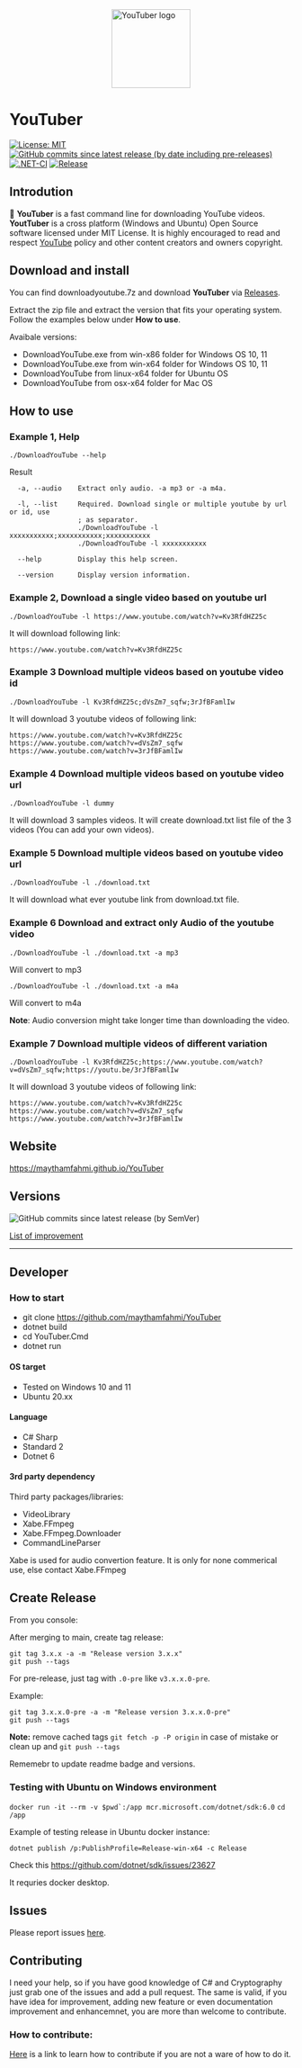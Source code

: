 <a href="https://github.com/maythamfahmi/YouTuber/blob/main/LICENSE.txt">
<img 
    style="display: block; margin-left: auto; margin-right: auto; height: 140px; width: 140px;"
    src="https://maythamfahmi.github.io/YouTuber/images/youtuber.png" 
    alt="YouTuber logo">
</img>
</a>

# YouTuber

[![License: MIT](https://img.shields.io/badge/License-MIT-green.svg)](https://github.com/maythamfahmi/YouTuber/blob/main/LICENSE.txt)
[![GitHub commits since latest release (by date including pre-releases)](https://img.shields.io/github/commits-since/maythamfahmi/youtuber/latest?include_prereleases)](https://github.com/maythamfahmi/YouTuber/releases/latest)
[![.NET-CI](https://github.com/maythamfahmi/YouTuber/actions/workflows/ci.yml/badge.svg)](https://github.com/maythamfahmi/YouTuber/actions/workflows/ci.yml)
[![Release](https://github.com/maythamfahmi/YouTuber/actions/workflows/windows-release.yml/badge.svg)](https://github.com/maythamfahmi/YouTuber/actions/workflows/windows-release.yml)

## Introdution
:rocket: **YouTuber** is a fast command line for downloading YouTube videos. 
**YoutTuber** is a cross platform (Windows and Ubuntu) Open Source software licensed under MIT License.
It is highly encouraged to read and respect [YouTube][1] policy and other content creators and owners copyright.

## Download and install
You can find downloadyoutube.7z and download **YouTuber** via [Releases](https://github.com/maythamfahmi/YouTuber/releases).

Extract the zip file and extract the version that fits your operating system. Follow the examples below under **How to use**.

Avaibale versions:
- DownloadYouTube.exe from win-x86 folder for Windows OS 10, 11
- DownloadYouTube.exe from win-x64 folder for Windows OS 10, 11 
- DownloadYouTube from linux-x64 folder for Ubuntu OS
- DownloadYouTube from osx-x64 folder for Mac OS

## How to use

### Example 1, Help
```./DownloadYouTube --help```

Result

```
  -a, --audio    Extract only audio. -a mp3 or -a m4a.

  -l, --list     Required. Download single or multiple youtube by url or id, use
                 ; as separator.
                 ./DownloadYouTube -l xxxxxxxxxxx;xxxxxxxxxxx;xxxxxxxxxxx
                 ./DownloadYouTube -l xxxxxxxxxxx

  --help         Display this help screen.

  --version      Display version information.
```

### Example 2, Download a single video based on youtube url
```./DownloadYouTube -l https://www.youtube.com/watch?v=Kv3RfdHZ25c```

It will download following link:

```
https://www.youtube.com/watch?v=Kv3RfdHZ25c
```

### Example 3 Download multiple videos based on youtube video id
```./DownloadYouTube -l Kv3RfdHZ25c;dVsZm7_sqfw;3rJfBFamlIw```

It will download 3 youtube videos of following link:

```
https://www.youtube.com/watch?v=Kv3RfdHZ25c
https://www.youtube.com/watch?v=dVsZm7_sqfw
https://www.youtube.com/watch?v=3rJfBFamlIw
```

### Example 4 Download multiple videos based on youtube video url
```./DownloadYouTube -l dummy```

It will download 3 samples videos. It will create download.txt list file of the 3 videos (You can add your own videos).

### Example 5 Download multiple videos based on youtube video url
```./DownloadYouTube -l ./download.txt```

It will download what ever youtube link from download.txt file.

### Example 6 Download and extract only Audio of the youtube video
```./DownloadYouTube -l ./download.txt -a mp3```

Will convert to mp3

```./DownloadYouTube -l ./download.txt -a m4a```

Will convert to m4a

**Note**: Audio conversion might take longer time than downloading the video.

### Example 7 Download multiple videos of different variation
```./DownloadYouTube -l Kv3RfdHZ25c;https://www.youtube.com/watch?v=dVsZm7_sqfw;https://youtu.be/3rJfBFamlIw```

It will download 3 youtube videos of following link:

```           
https://www.youtube.com/watch?v=Kv3RfdHZ25c
https://www.youtube.com/watch?v=dVsZm7_sqfw
https://www.youtube.com/watch?v=3rJfBFamlIw
```

## Website

https://maythamfahmi.github.io/YouTuber

## Versions

![GitHub commits since latest release (by SemVer)](https://img.shields.io/github/commits-since/maythamfahmi/youtuber/latest?style=social)

[List of improvement](https://github.com/maythamfahmi/YouTuber/issues?q=is%3Aissue+is%3Aclosed)

<be />
<be />
<hr />
<be />
<be />

## Developer

### How to start
- git clone https://github.com/maythamfahmi/YouTuber
- dotnet build
- cd YouTuber.Cmd
- dotnet run

#### OS target
- Tested on Windows 10 and 11
- Ubuntu 20.xx
#### Language
- C# Sharp
- Standard 2
- Dotnet 6
#### 3rd party dependency
Third party packages/libraries:
- VideoLibrary
- Xabe.FFmpeg 
- Xabe.FFmpeg.Downloader
- CommandLineParser

Xabe is used for audio convertion feature. It is only for none commerical use, else contact Xabe.FFmpeg

## Create Release
From you console:

After merging to main, create tag release:

```
git tag 3.x.x -a -m "Release version 3.x.x"
git push --tags
```

For pre-release, just tag with ```.0-pre``` like ```v3.x.x.0-pre```.

Example:

```
git tag 3.x.x.0-pre -a -m "Release version 3.x.x.0-pre"
git push --tags
```

**Note:** remove cached tags ```git fetch -p -P origin``` in case of mistake or clean up and ```git push --tags```

Rememebr to update readme badge and versions.

### Testing with Ubuntu on Windows environment

```docker run -it --rm -v $pwd`:/app mcr.microsoft.com/dotnet/sdk:6.0```
```cd /app```

Example of testing release in Ubuntu docker instance:

```dotnet publish /p:PublishProfile=Release-win-x64 -c Release```

Check this https://github.com/dotnet/sdk/issues/23627

It requries docker desktop.

## Issues

Please report issues [here](https://github.com/maythamfahmi/YouTuber/issues).

## Contributing

I need your help, so if you have good knowledge of C# and Cryptography just grab one of the issues and add a pull request.
The same is valid, if you have idea for improvement, adding new feature or even documentation improvement and enhancemnet, you are more than welcome to contribute.

### How to contribute:

[Here](https://www.dataschool.io/how-to-contribute-on-github/) is a link to learn how to contribute if you are not a ware of how to do it.


[1]: http://youtube.com
